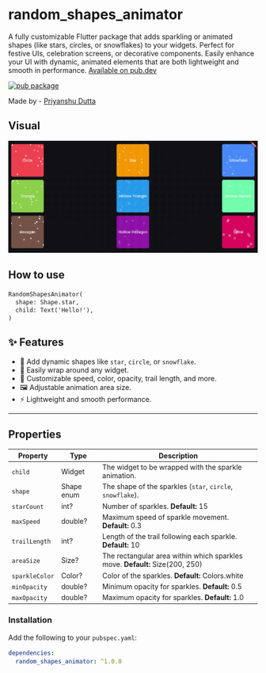 # random_shapes_animator

A fully customizable Flutter package that adds sparkling or animated shapes (like stars, circles, or snowflakes) to your widgets. Perfect for festive UIs, celebration screens, or decorative components. Easily enhance your UI with dynamic, animated elements that are both lightweight and smooth in performance. [Available on pub.dev](https://pub.dev/packages/random_shapes_animator)

[![pub package](https://img.shields.io/pub/v/random_shapes_animator.svg)](https://pub.dev/packages/random_shapes_animator)

Made by - [Priyanshu Dutta](https://priyanshudutta.vercel.app/)

## Visual

![Random Shapes Animator Demo](assets/random_motion.gif)

## How to use

```
RandomShapesAnimator(
  shape: Shape.star,
  child: Text('Hello!'),
)
```

## ✨ Features

- 🌟 Add dynamic shapes like `star`, `circle`, or `snowflake`.
- 🧩 Easily wrap around any widget.
- 🎯 Customizable speed, color, opacity, trail length, and more.
- 🖼️ Adjustable animation area size.
- ⚡ Lightweight and smooth performance.

---

## Properties

| Property       | Type       | Description                                                                  |
| -------------- | ---------- | ---------------------------------------------------------------------------- |
| `child`        | Widget     | The widget to be wrapped with the sparkle animation.                         |
| `shape`        | Shape enum | The shape of the sparkles (`star`, `circle`, `snowflake`).                   |
| `starCount`    | int?       | Number of sparkles. **Default:** 15                                          |
| `maxSpeed`     | double?    | Maximum speed of sparkle movement. **Default:** 0.3                          |
| `trailLength`  | int?       | Length of the trail following each sparkle. **Default:** 10                  |
| `areaSize`     | Size?      | The rectangular area within which sparkles move. **Default:** Size(200, 250) |
| `sparkleColor` | Color?     | Color of the sparkles. **Default:** Colors.white                             |
| `minOpacity`   | double?    | Minimum opacity for sparkles. **Default:** 0.5                               |
| `maxOpacity`   | double?    | Maximum opacity for sparkles. **Default:** 1.0                               |

### Installation

Add the following to your `pubspec.yaml`:

```yaml
dependencies:
  random_shapes_animator: ^1.0.0
```
